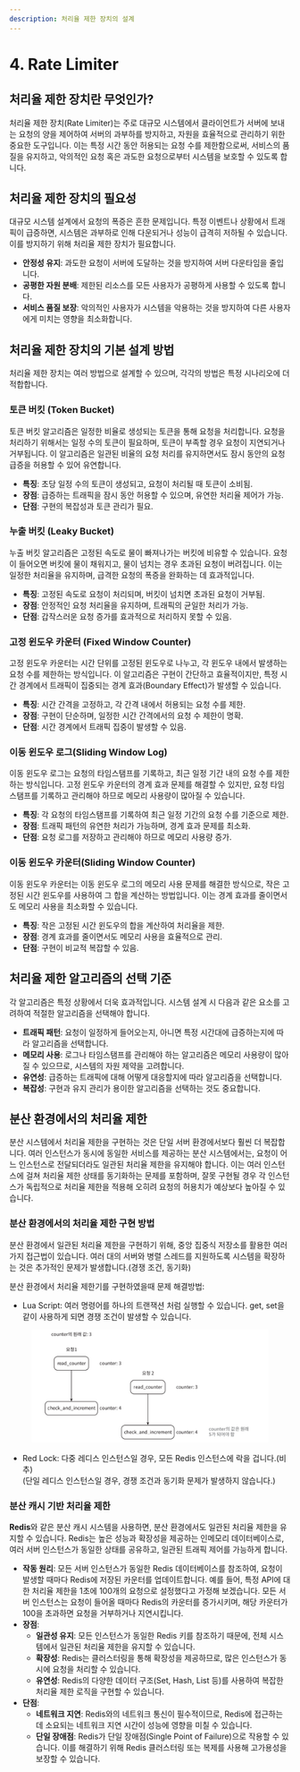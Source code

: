 ```yaml
---
description: 처리율 제한 장치의 설계
---
```


# 4. Rate Limiter

## **처리율 제한 장치란 무엇인가?**

처리율 제한 장치(Rate Limiter)는 주로 대규모 시스템에서 클라이언트가 서버에 보내는 요청의 양을 제어하여 서버의 과부하를 방지하고, 자원을 효율적으로 관리하기 위한 중요한 도구입니다. 이는 특정 시간 동안 허용되는 요청 수를 제한함으로써, 서비스의 품질을 유지하고, 악의적인 요청 혹은 과도한 요청으로부터 시스템을 보호할 수 있도록 합니다.



## **처리율 제한 장치의 필요성**

대규모 시스템 설계에서 요청의 폭증은 흔한 문제입니다. 특정 이벤트나 상황에서 트래픽이 급증하면, 시스템은 과부하로 인해 다운되거나 성능이 급격히 저하될 수 있습니다. 이를 방지하기 위해 처리율 제한 장치가 필요합니다.

* **안정성 유지**: 과도한 요청이 서버에 도달하는 것을 방지하여 서버 다운타임을 줄입니다.
* **공평한 자원 분배**: 제한된 리소스를 모든 사용자가 공평하게 사용할 수 있도록 합니다.
* **서비스 품질 보장**: 악의적인 사용자가 시스템을 악용하는 것을 방지하여 다른 사용자에게 미치는 영향을 최소화합니다.



## **처리율 제한 장치의 기본 설계 방법**

처리율 제한 장치는 여러 방법으로 설계할 수 있으며, 각각의 방법은 특정 시나리오에 더 적합합니다.

### **토큰 버킷 (Token Bucket)**

토큰 버킷 알고리즘은 일정한 비율로 생성되는 토큰을 통해 요청을 처리합니다. 요청을 처리하기 위해서는 일정 수의 토큰이 필요하며, 토큰이 부족할 경우 요청이 지연되거나 거부됩니다. 이 알고리즘은 일관된 비율의 요청 처리를 유지하면서도 잠시 동안의 요청 급증을 허용할 수 있어 유연합니다.

* **특징**: 초당 일정 수의 토큰이 생성되고, 요청이 처리될 때 토큰이 소비됨.
* **장점**: 급증하는 트래픽을 잠시 동안 허용할 수 있으며, 유연한 처리율 제어가 가능.
* **단점**: 구현의 복잡성과 토큰 관리가 필요.

### **누출 버킷 (Leaky Bucket)**

누출 버킷 알고리즘은 고정된 속도로 물이 빠져나가는 버킷에 비유할 수 있습니다. 요청이 들어오면 버킷에 물이 채워지고, 물이 넘치는 경우 초과된 요청이 버려집니다. 이는 일정한 처리율을 유지하며, 급격한 요청의 폭증을 완화하는 데 효과적입니다.

* **특징**: 고정된 속도로 요청이 처리되며, 버킷이 넘치면 초과된 요청이 거부됨.
* **장점**: 안정적인 요청 처리율을 유지하며, 트래픽의 균일한 처리가 가능.
* **단점**: 갑작스러운 요청 증가를 효과적으로 처리하지 못할 수 있음.

### **고정 윈도우 카운터 (Fixed Window Counter)**

고정 윈도우 카운터는 시간 단위를 고정된 윈도우로 나누고, 각 윈도우 내에서 발생하는 요청 수를 제한하는 방식입니다. 이 알고리즘은 구현이 간단하고 효율적이지만, 특정 시간 경계에서 트래픽이 집중되는 경계 효과(Boundary Effect)가 발생할 수 있습니다.

* **특징**: 시간 간격을 고정하고, 각 간격 내에서 허용되는 요청 수를 제한.
* **장점**: 구현이 단순하며, 일정한 시간 간격에서의 요청 수 제한이 명확.
* **단점**: 시간 경계에서 트래픽 집중이 발생할 수 있음.

### **이동 윈도우 로그(Sliding Window Log)**

이동 윈도우 로그는 요청의 타임스탬프를 기록하고, 최근 일정 기간 내의 요청 수를 제한하는 방식입니다. 고정 윈도우 카운터의 경계 효과 문제를 해결할 수 있지만, 요청 타임스탬프를 기록하고 관리해야 하므로 메모리 사용량이 많아질 수 있습니다.

* **특징**: 각 요청의 타임스탬프를 기록하여 최근 일정 기간의 요청 수를 기준으로 제한.
* **장점**: 트래픽 패턴의 유연한 처리가 가능하며, 경계 효과 문제를 최소화.
* **단점**: 요청 로그를 저장하고 관리해야 하므로 메모리 사용량 증가.

### **이동 윈도우 카운터(Sliding Window Counter)**

이동 윈도우 카운터는 이동 윈도우 로그의 메모리 사용 문제를 해결한 방식으로, 작은 고정된 시간 윈도우를 사용하여 그 합을 계산하는 방법입니다. 이는 경계 효과를 줄이면서도 메모리 사용을 최소화할 수 있습니다.

* **특징**: 작은 고정된 시간 윈도우의 합을 계산하여 처리율을 제한.
* **장점**: 경계 효과를 줄이면서도 메모리 사용을 효율적으로 관리.
* **단점**: 구현이 비교적 복잡할 수 있음.



## **처리율 제한 알고리즘의 선택 기준**

각 알고리즘은 특정 상황에서 더욱 효과적입니다. 시스템 설계 시 다음과 같은 요소를 고려하여 적절한 알고리즘을 선택해야 합니다.

* **트래픽 패턴**: 요청이 일정하게 들어오는지, 아니면 특정 시간대에 급증하는지에 따라 알고리즘을 선택합니다.
* **메모리 사용**: 로그나 타임스탬프를 관리해야 하는 알고리즘은 메모리 사용량이 많아질 수 있으므로, 시스템의 자원 제약을 고려합니다.
* **유연성**: 급증하는 트래픽에 대해 어떻게 대응할지에 따라 알고리즘을 선택합니다.
* **복잡성**: 구현과 유지 관리가 용이한 알고리즘을 선택하는 것도 중요합니다.



## **분산 환경에서의 처리율 제한**

분산 시스템에서 처리율 제한을 구현하는 것은 단일 서버 환경에서보다 훨씬 더 복잡합니다. 여러 인스턴스가 동시에 동일한 서비스를 제공하는 분산 시스템에서는, 요청이 어느 인스턴스로 전달되더라도 일관된 처리율 제한을 유지해야 합니다. 이는 여러 인스턴스에 걸쳐 처리율 제한 상태를 동기화하는 문제를 포함하며, 잘못 구현될 경우 각 인스턴스가 독립적으로 처리율 제한을 적용해 오히려 요청의 허용치가 예상보다 높아질 수 있습니다.



### **분산 환경에서의 처리율 제한 구현 방법**

분산 환경에서 일관된 처리율 제한을 구현하기 위해, 중앙 집중식 저장소를 활용한 여러 가지 접근법이 있습니다. 여러 대의 서버와 병렬 스레드를 지원하도록 시스템을 확장하는 것은 추가적인 문제가 발생합니다.(경쟁 조건, 동기화)

분산 환경에서 처리율 제한기를 구현하였을때 문제 해결방법:

* Lua Script: 여러 명령어를 하나의 트랜잭션 처럼 실행할 수 있습니다. get, set을 같이 사용하게 되면 경쟁 조건이 발생할 수 있습니다.

<figure><img src="../../.gitbook/assets/image.png" alt=""><figcaption></figcaption></figure>

* Red Lock: 다중 레디스 인스턴스일 경우, 모든 Redis 인스턴스에 락을 겁니다.(비추)\
  (단일 레디스 인스턴스일 경우, 경쟁 조건과 동기화 문제가 발생하지 않습니다.)



### **분산 캐시 기반 처리율 제한**

**Redis**와 같은 분산 캐시 시스템을 사용하면, 분산 환경에서도 일관된 처리율 제한을 유지할 수 있습니다. Redis는 높은 성능과 확장성을 제공하는 인메모리 데이터베이스로, 여러 서버 인스턴스가 동일한 상태를 공유하고, 일관된 트래픽 제어를 가능하게 합니다.

* **작동 원리**: 모든 서버 인스턴스가 동일한 Redis 데이터베이스를 참조하여, 요청이 발생할 때마다 Redis에 저장된 카운터를 업데이트합니다. 예를 들어, 특정 API에 대한 처리율 제한을 1초에 100개의 요청으로 설정했다고 가정해 보겠습니다. 모든 서버 인스턴스는 요청이 들어올 때마다 Redis의 카운터를 증가시키며, 해당 카운터가 100을 초과하면 요청을 거부하거나 지연시킵니다.
* **장점**:
  * **일관성 유지**: 모든 인스턴스가 동일한 Redis 키를 참조하기 때문에, 전체 시스템에서 일관된 처리율 제한을 유지할 수 있습니다.
  * **확장성**: Redis는 클러스터링을 통해 확장성을 제공하므로, 많은 인스턴스가 동시에 요청을 처리할 수 있습니다.
  * **유연성**: Redis의 다양한 데이터 구조(Set, Hash, List 등)를 사용하여 복잡한 처리율 제한 로직을 구현할 수 있습니다.
* **단점**:
  * **네트워크 지연**: Redis와의 네트워크 통신이 필수적이므로, Redis에 접근하는 데 소요되는 네트워크 지연 시간이 성능에 영향을 미칠 수 있습니다.
  * **단일 장애점**: Redis가 단일 장애점(Single Point of Failure)으로 작용할 수 있습니다. 이를 해결하기 위해 Redis 클러스터링 또는 복제를 사용해 고가용성을 보장할 수 있습니다.
